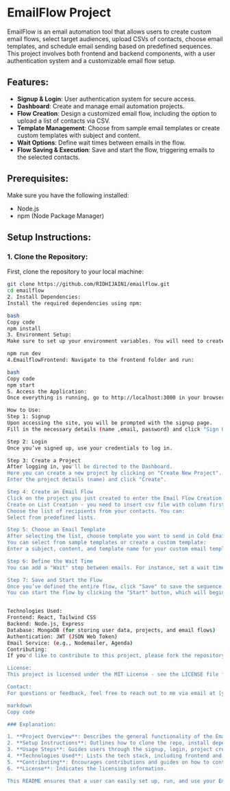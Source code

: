 # EmailFlow Project

EmailFlow is an email automation tool that allows users to create custom email flows, select target audiences, upload CSVs of contacts, choose email templates, and schedule email sending based on predefined sequences. This project involves both frontend and backend components, with a user authentication system and a customizable email flow setup.

## Features:
- **Signup & Login**: User authentication system for secure access.
- **Dashboard**: Create and manage email automation projects.
- **Flow Creation**: Design a customized email flow, including the option to upload a list of contacts via CSV.
- **Template Management**: Choose from sample email templates or create custom templates with subject and content.
- **Wait Options**: Define wait times between emails in the flow.
- **Flow Saving & Execution**: Save and start the flow, triggering emails to the selected contacts.

## Prerequisites:
Make sure you have the following installed:
- Node.js
- npm (Node Package Manager)

## Setup Instructions:

### 1. Clone the Repository:
First, clone the repository to your local machine:
```bash
git clone https://github.com/RIDHIJAIN1/emailflow.git
cd emailflow
2. Install Dependencies:
Install the required dependencies using npm:

bash
Copy code
npm install
3. Environment Setup:
Make sure to set up your environment variables. You will need to create a .env file and configure the necessary API keys, database connections, and any other services (e.g., email service provider).

npm run dev
4.EmailflowFrontend: Navigate to the frontend folder and run:

bash
Copy code
npm start
5. Access the Application:
Once everything is running, go to http://localhost:3000 in your browser to access the login page.

How to Use:
Step 1: Signup
Upon accessing the site, you will be prompted with the signup page.
Fill in the necessary details (name ,email, password) and click "Sign Up" to create an account.

Step 2: Login
Once you’ve signed up, use your credentials to log in.

Step 3: Create a Project
After logging in, you'll be directed to the Dashboard.
Here you can create a new project by clicking on "Create New Project".
Enter the project details (name) and click "Create".

Step 4: Create an Email Flow
Click on the project you just created to enter the Email Flow Creation page.
Create on List Creation - you need to insert csv file with column first_name , last_name , email.
Choose the list of recipients from your contacts. You can:
Select from predefined lists.

Step 5: Choose an Email Template
After selecting the list, choose template you want to send in Cold Email.
You can select from sample templates or create a custom template:
Enter a subject, content, and template name for your custom email template.

Step 6: Define the Wait Time
You can add a "Wait" step between emails. For instance, set a wait time (in minutes/hours/days) before sending the next email in the flow.

Step 7: Save and Start the Flow
Once you’ve defined the entire flow, click "Save" to save the sequence.
You can start the flow by clicking the "Start" button, which will begin sending the emails to your selected contacts based on the flow you've set up.


Technologies Used:
Frontend: React, Tailwind CSS
Backend: Node.js, Express
Database: MongoDB (for storing user data, projects, and email flows)
Authentication: JWT (JSON Web Token)
Email Service: (e.g., Nodemailer, Agenda)
Contributing:
If you'd like to contribute to this project, please fork the repository and submit a pull request with your changes. Be sure to include tests and documentation as needed.

License:
This project is licensed under the MIT License - see the LICENSE file for details.

Contact:
For questions or feedback, feel free to reach out to me via email at [your-email@example.com].

markdown
Copy code

### Explanation:

1. **Project Overview**: Describes the general functionality of the EmailFlow application.
2. **Setup Instructions**: Outlines how to clone the repo, install dependencies, and set up the development environment.
3. **Usage Steps**: Guides users through the signup, login, project creation, email flow configuration, and email sending.
4. **Technologies Used**: Lists the tech stack, including frontend and backend frameworks, authentication method, and email service.
5. **Contributing**: Encourages contributions and guides on how to contribute.
6. **License**: Indicates the licensing information.

This README ensures that a user can easily set up, run, and use your EmailFlow project while understanding its functionality.






